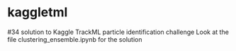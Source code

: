 # kaggletml
#34 solution to Kaggle TrackML particle identification challenge
Look at the file clustering_ensemble.ipynb for the solution
